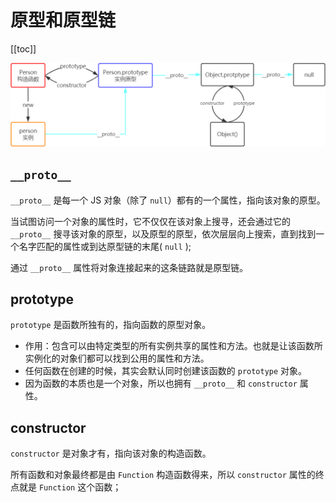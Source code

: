 # 原型和原型链

[[toc]]

![img](/images/javascript/9-1-原型和原型链.png)

## `__proto__`

`__proto__` 是每一个 JS 对象（除了 `null`）都有的一个属性，指向该对象的原型。

当试图访问一个对象的属性时，它不仅仅在该对象上搜寻，还会通过它的 `__proto__` 搜寻该对象的原型，以及原型的原型，依次层层向上搜索，直到找到一个名字匹配的属性或到达原型链的末尾( `null` );

通过 `__proto__` 属性将对象连接起来的这条链路就是原型链。

## prototype

`prototype` 是函数所独有的，指向函数的原型对象。

- 作用：包含可以由特定类型的所有实例共享的属性和方法。也就是让该函数所实例化的对象们都可以找到公用的属性和方法。
- 任何函数在创建的时候，其实会默认同时创建该函数的 `prototype` 对象。
- 因为函数的本质也是一个对象，所以也拥有 `__proto__` 和 `constructor` 属性。

## constructor

`constructor` 是对象才有，指向该对象的构造函数。

所有函数和对象最终都是由 `Function` 构造函数得来，所以 `constructor` 属性的终点就是 `Function` 这个函数；